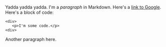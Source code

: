 Yadda yadda yadda. I'm a *paragraph* in Markdown. Here's a [link to Google](http://google.com). Here's a block of code:

    <div>
       <p>I'm some code.</p>
    <div>

Another paragraph here.
